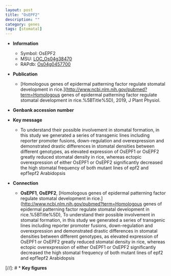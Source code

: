```yaml
---
layout: post
title: "OsEPF2"
description: ""
category: genes
tags: [stomatal]
---
```


* **Information**  
    + Symbol: OsEPF2  
    + MSU: [LOC_Os04g38470](http://rice.plantbiology.msu.edu/cgi-bin/ORF_infopage.cgi?orf=LOC_Os04g38470)  
    + RAPdb: [Os04g0457700](http://rapdb.dna.affrc.go.jp/viewer/gbrowse_details/irgsp1?name=Os04g0457700)  

* **Publication**  
    + [Homologous genes of epidermal patterning factor regulate stomatal development in rice.](http://www.ncbi.nlm.nih.gov/pubmed?term=Homologous genes of epidermal patterning factor regulate stomatal development in rice.%5BTitle%5D), 2019, J Plant Physiol.

* **Genbank accession number**  

* **Key message**  
    + To understand their possible involvement in stomatal formation, in this study we generated a series of transgenic lines including reporter promoter fusions, down-regulation and overexpression and demonstrated drastic differences in stomatal densities between different genotypes, as elevated expression of OsEPF1 or OsEPF2 greatly reduced stomatal density in rice, whereas ectopic overexpression of either OsEPF1 or OsEPF2 significantly decreased the high stomatal frequency of both mutant lines of epf2 and epf1epf2 Arabidopsis

* **Connection**  
    + __OsEPF1__, __OsEPF2__, [Homologous genes of epidermal patterning factor regulate stomatal development in rice.](http://www.ncbi.nlm.nih.gov/pubmed?term=Homologous genes of epidermal patterning factor regulate stomatal development in rice.%5BTitle%5D),  To understand their possible involvement in stomatal formation, in this study we generated a series of transgenic lines including reporter promoter fusions, down-regulation and overexpression and demonstrated drastic differences in stomatal densities between different genotypes, as elevated expression of OsEPF1 or OsEPF2 greatly reduced stomatal density in rice, whereas ectopic overexpression of either OsEPF1 or OsEPF2 significantly decreased the high stomatal frequency of both mutant lines of epf2 and epf1epf2 Arabidopsis

[//]: # * **Key figures**  


